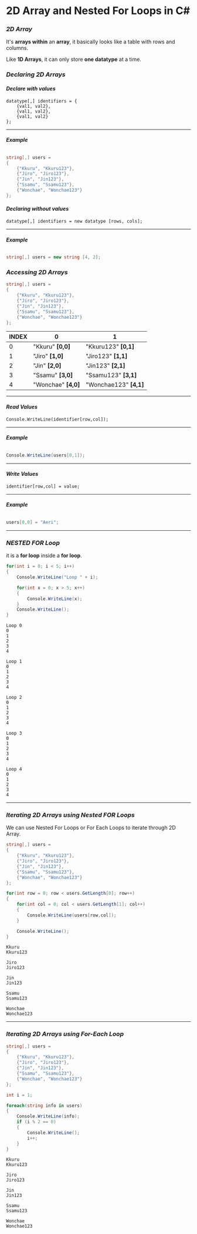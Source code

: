 # 2D Array and Nested For Loops in C#

### ***2D Array***
It's **arrays within** an **array**, it basically looks like a table with rows and columns.

Like **1D Arrays**, it can only store **one datatype** at a time.

### ***Declaring 2D Arrays***
#### ***Declare with values***

    datatype[,] identifiers = {  
        {val1, val2},
        {val1, val2},
        {val1, val2}
    };
___
###### ***Example***

```csharp
string[,] users =
{
    {"Kkuru", "Kkuru123"},
    {"Jiro", "Jiro123"},
    {"Jin", "Jin123"},
    {"Ssamu", "Ssamu123"},
    {"Wonchae", "Wonchae123"}
};
```
#### ***Declaring without values***

    datatype[,] identifiers = new datatype [rows, cols];

___
###### ***Example***
```csharp
string[,] users = new string [4, 2];
```

### ***Accessing 2D Arrays***

```csharp
string[,] users =
{
    {"Kkuru", "Kkuru123"},
    {"Jiro", "Jiro123"},
    {"Jin", "Jin123"},
    {"Ssamu", "Ssamu123"},
    {"Wonchae", "Wonchae123"}
};
```
| INDEX | 0 | 1 
| ----------- | ----------- | -----------
| 0 | "Kkuru" **[0,0]** | "Kkuru123" **[0,1]**
| 1 | "Jiro" **[1,0]** | "Jiro123" **[1,1]**
| 2 | "Jin" **[2,0]** | "Jin123" **[2,1]**
| 3 | "Ssamu" **[3,0]** | "Ssamu123" **[3,1]**
| 4 | "Wonchae" **[4,0]** | "Wonchae123" **[4,1]**

___

#### ***Read Values***

    Console.WriteLine(identifier[row,col]);

___
###### ***Example***
```csharp
Console.WriteLine(users[0,1]);
```
___

#### ***Write Values***
    identifier[row,col] = value;
___
###### ***Example***
```csharp
users[0,0] = "Aeri";
```
___



### ***NESTED FOR Loop***
it is a **for loop** inside a **for loop**.

```csharp
for(int i = 0; i < 5; i++)
{
    Console.WriteLine("Loop " + i);

    for(int x = 0; x > 5; x++)
    {
        Console.WriteLine(x);
    }
    Console.WriteLine();
}
```
    Loop 0
    0
    1
    2
    3
    4

    Loop 1
    0
    1
    2
    3
    4

    Loop 2
    0
    1
    2
    3
    4

    Loop 3
    0
    1
    2
    3
    4

    Loop 4
    0
    1
    2
    3
    4

___

### ***Iterating 2D Arrays using Nested FOR Loops***
We can use Nested For Loops or For Each Loops to iterate through 2D Array.

```csharp
string[,] users =
{
    {"Kkuru", "Kkuru123"},
    {"Jiro", "Jiro123"},
    {"Jin", "Jin123"},
    {"Ssamu", "Ssamu123"},
    {"Wonchae", "Wonchae123"}
};

for(int row = 0; row < users.GetLength[0]; row++)
{
    for(int col = 0; col < users.GetLength[1]; col++)
    {
        Console.WriteLine(users[row,col]);
    }

    Console.WriteLine();
}
```
    Kkuru
    Kkuru123

    Jiro
    Jiro123

    Jin
    Jin123

    Ssamu
    Ssamu123

    Wonchae
    Wonchae123

___

### ***Iterating 2D Arrays using For-Each Loop***

```csharp
string[,] users =
{
    {"Kkuru", "Kkuru123"},
    {"Jiro", "Jiro123"},
    {"Jin", "Jin123"},
    {"Ssamu", "Ssamu123"},
    {"Wonchae", "Wonchae123"}
};

int i = 1;

foreach(string info in users)
{
    Console.WriteLine(info);
    if (i % 2 == 0)
    {
        Console.WriteLine();
        i++;
    }
}
```
    Kkuru
    Kkuru123

    Jiro
    Jiro123

    Jin
    Jin123

    Ssamu
    Ssamu123

    Wonchae
    Wonchae123